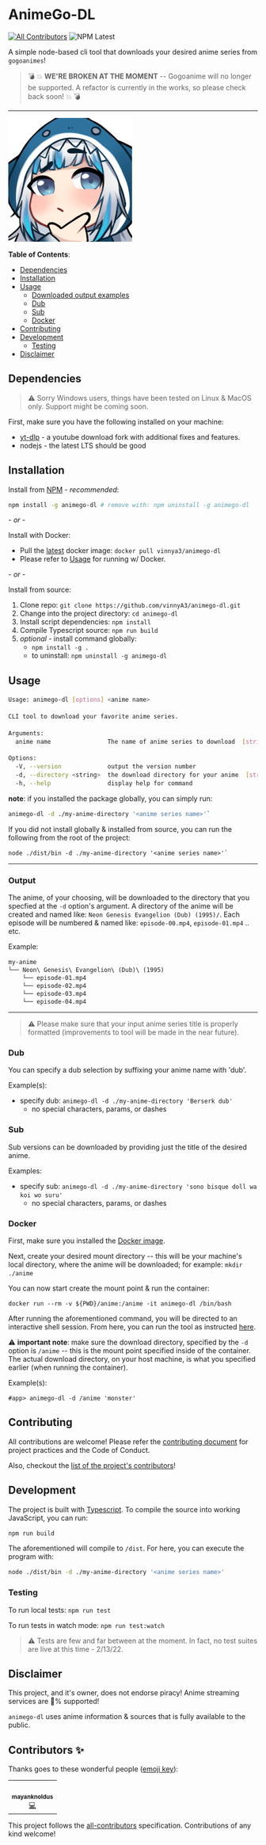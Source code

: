 AnimeGo-DL
=======================
<!-- ALL-CONTRIBUTORS-BADGE:START - Do not remove or modify this section -->
[![All Contributors](https://img.shields.io/badge/all_contributors-1-orange.svg?style=flat-square)](#contributors-)
![NPM Latest](https://img.shields.io/npm/v/animego-dl/latest?style=flat-square)
<!-- ALL-CONTRIBUTORS-BADGE:END -->

A simple node-based cli tool that downloads your desired anime series from `gogoanimes`!

> :bomb: :boom: **WE'RE BROKEN AT THE MOMENT** -- Gogoanime will no longer be
> supported.  A refactor is currently in the works, so please check back soon!
> :boom: :bomb:

---

<img src="./.github/readme-images/a.png" alt="anime-doko" width="250" height="250">
<br />

**Table of Contents**:
* [Dependencies](#dependencies)
* [Installation](#installation)
* [Usage](#usage)
  - [Downloaded output examples](#output)
  - [Dub](#dub)
  - [Sub](#sub)
  - [Docker](#docker)
* [Contributing](#contributing)
* [Development](#development)
  - [Testing](#testing)
* [Disclaimer](#disclaimer)

## Dependencies

> :warning: Sorry Windows users, things have been tested on Linux & MacOS only.  Support
> might be coming soon.

First, make sure you have the following installed on your machine:
* [yt-dlp](https://github.com/yt-dlp/yt-dlp) - a youtube download fork with additional fixes and features.
* nodejs - the latest LTS should be good

## Installation

Install from [NPM](https://www.npmjs.com/package/animego-dl) - *recommended*:
```sh
npm install -g animego-dl # remove with: npm uninstall -g animego-dl
```

\- *or* -


Install with Docker:
* Pull the [latest](https://hub.docker.com/r/vinnya3/animego-dl) docker image: `docker pull vinnya3/animego-dl`
* Please refer to [Usage](#docker) for running w/ Docker.

\- *or* -

Install from source:
1. Clone repo: `git clone https://github.com/vinnyA3/animego-dl.git`
2. Change into the project directory: `cd animego-dl`
3. Install script dependencies: `npm install`
4. Compile Typescript source: `npm run build`
5. *optional* - install command globally:
    * `npm install -g .`
    * to uninstall: `npm uninstall -g animego-dl`

## Usage

```sh
Usage: animego-dl [options] <anime name>

CLI tool to download your favorite anime series.

Arguments:
  anime name                The name of anime series to download  [string] [required]

Options:
  -V, --version             output the version number
  -d, --directory <string>  the download directory for your anime  [string] [required]
  -h, --help                display help for command
```

**note**: if you installed the package globally, you can simply run:

```sh
animego-dl -d ./my-anime-directory '<anime series name>'`
```

If you did not install globally & installed from source, you can run the following from the root of the project:
```
node ./dist/bin -d ./my-anime-directory '<anime series name>'`
```

---

### Output

The anime, of your choosing, will be downloaded to the directory that you
specfied at the `-d` option's argument.  A directory of the anime will be
created and named like: `Neon Genesis Evangelion (Dub) (1995)/`.  Each episode will be
numbered & named like: `episode-00.mp4`, `episode-01.mp4` .. etc.

Example:
```
my-anime
└── Neon\ Genesis\ Evangelion\ (Dub)\ (1995)
    └── episode-01.mp4
    └── episode-02.mp4
    └── episode-03.mp4
    └── episode-04.mp4
```

---

> :warning: Please make sure that your input anime series title is properly
> formatted (improvements to tool will be made in the near future).

### Dub

You can specify a dub selection by suffixing your anime name with 'dub'.

Example(s):
  * specify dub: `animego-dl -d ./my-anime-directory 'Berserk dub'`
    - no special characters, params, or dashes

### Sub

Sub versions can be downloaded by providing just the title of the desired anime.

Examples:
  * specify sub: `animego-dl -d ./my-anime-directory 'sono bisque doll wa koi wo suru'`
    - no special characters, params, or dashes

### Docker

First, make sure you installed the [Docker image](https://hub.docker.com/r/vinnya3/animego-dl).

Next, create your desired mount directory -- this will be your machine's local
directory, where the anime will be downloaded; for example: `mkdir ./anime`

You can now start create the mount point & run the container:
```
docker run --rm -v ${PWD}/anime:/anime -it animego-dl /bin/bash
```

After running the aforementioned command, you will be directed to an interactive
shell session.  From here, you can run the tool as instructed [here](#usage).

:warning: **important note**: make sure the download directory, specified by the
`-d` option is `/anime` -- this is the mount point specified inside of the
container.  The actual download directory, on your host machine, is what you
specified earlier (when running the container).

Example(s):
```
#app> animego-dl -d /anime 'monster'
```

## Contributing

All contributions are welcome!  Please refer the [contributing document](CONTRIBUTING.md) for
project practices and the Code of Conduct.

Also, checkout the [list of the project's contributors](#contributors-)!

## Development

The project is built with [Typescript](https://www.typescriptlang.org/).  To
compile the source into working JavaScript, you can run:
```bash
npm run build
```

The aforementioned will compile to `/dist`.  For here, you can execute the
program with:
```bash
node ./dist/bin -d ./my-anime-directory '<anime series name>'
```

### Testing

To run local tests: `npm run test`

To run tests in watch mode: `npm run test:watch`

> :warning: Tests are few and far between at the moment.  In fact, no test
> suites are live at this time - 2/13/22.

## Disclaimer

This project, and it's owner, does not endorse piracy!  Anime streaming services are
:100:% supported!

`animego-dl` uses anime information & sources that is fully available to the public.

## Contributors ✨

Thanks goes to these wonderful people ([emoji key](https://allcontributors.org/docs/en/emoji-key)):

<!-- ALL-CONTRIBUTORS-LIST:START - Do not remove or modify this section -->
<!-- prettier-ignore-start -->
<!-- markdownlint-disable -->
<table>
  <tr>
    <td align="center"><a href="https://github.com/mayanknoldus"><img src="https://avatars.githubusercontent.com/u/82813390?v=4?s=100" width="100px;" alt=""/><br /><sub><b>mayanknoldus</b></sub></a><br /><a href="https://github.com/vinnyA3/animego-dl/commits?author=mayanknoldus" title="Code">💻</a></td>
  </tr>
</table>

<!-- markdownlint-restore -->
<!-- prettier-ignore-end -->

<!-- ALL-CONTRIBUTORS-LIST:END -->

This project follows the [all-contributors](https://github.com/all-contributors/all-contributors) specification. Contributions of any kind welcome!
